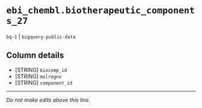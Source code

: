 # `ebi_chembl.biotherapeutic_components_27`
`bq-1` | `bigquery-public-data`

## Column details
* [STRING]    `biocomp_id`
* [STRING]    `molregno`
* [STRING]    `component_id`

-------------------------------------------------------------------------------
*Do not make edits above this line.*
